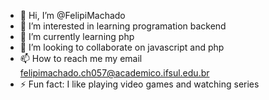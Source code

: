 - 👋 Hi, I’m @FelipiMachado
- 👀 I’m interested in learning programation backend
- 🌱 I’m currently learning php
- 💞️ I’m looking to collaborate on javascript and php
- 📫 How to reach me my email felipimachado.ch057@academico.ifsul.edu.br
- ⚡ Fun fact: I like playing video games and watching series

<!---
FelipiMachado/FelipiMachado is a ✨ special ✨ repository because its `README.md` (this file) appears on your GitHub profile.
You can click the Preview link to take a look at your changes.
--->
